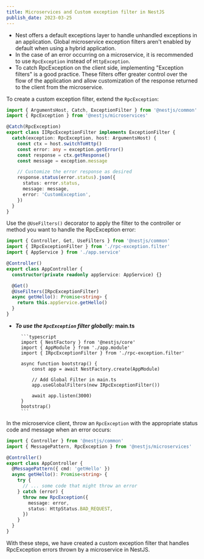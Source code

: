 ```yaml
---
title: Microservices and Custom exception filter in NestJS
publish_date: 2023-03-25
---
```


- Nest offers a default exceptions layer to handle unhandled exceptions in an application. Global microservice exception filters aren't enabled by default when using a hybrid application.
- In the case of an error occurring on a microservice, it is recommended to use `RpcException` instead of `HttpException`.
- To catch RpcException on the client side, implementing "Exception filters" is a good practice. These filters offer greater control over the flow of the application and allow customization of the response returned to the client from the microservice.

To create a custom exception filter, extend the `RpcException`:

```typescript
import { ArgumentsHost, Catch, ExceptionFilter } from '@nestjs/common'
import { RpcException } from '@nestjs/microservices'

@Catch(RpcException)
export class IIRpcExceptionFilter implements ExceptionFilter {
  catch(exception: RpcException, host: ArgumentsHost) {
    const ctx = host.switchToHttp()
    const error: any = exception.getError()
    const response = ctx.getResponse()
    const message = exception.message

    // Customize the error response as desired
    response.status(error.status).json({
      status: error.status,
      message: message,
      error: 'CustomException',
    })
  }
}
```

Use the `@UseFilters()` decorator to apply the filter to the controller or method you want to handle the RpcException error:

```typescript
import { Controller, Get, UseFilters } from '@nestjs/common'
import { IRpcExceptionFilter } from './rpc-exception.filter'
import { AppService } from './app.service'

@Controller()
export class AppController {
  constructor(private readonly appService: AppService) {}

  @Get()
  @UseFilters(IRpcExceptionFilter)
  async getHello(): Promise<string> {
    return this.appService.getHello()
  }
}
```

- **_To use the `RpcException` filter globally:_ main.ts**

        ```typescript
        import { NestFactory } from '@nestjs/core'
        import { AppModule } from './app.module'
        import { IRpcExceptionFilter } from './rpc-exception.filter'

        async function bootstrap() {
            const app = await NestFactory.create(AppModule)

            // Add Global Filter in main.ts
            app.useGlobalFilters(new IRpcExceptionFilter())

            await app.listen(3000)
        }
        bootstrap()
        ```

In the microservice client, throw an `RpcException` with the appropriate status code and message when an error occurs:

```typescript
import { Controller } from '@nestjs/common'
import { MessagePattern, RpcException } from '@nestjs/microservices'

@Controller()
export class AppController {
  @MessagePattern({ cmd: 'getHello' })
  async getHello(): Promise<string> {
    try {
      // ... some code that might throw an error
    } catch (error) {
      throw new RpcException({
        message: error,
        status: HttpStatus.BAD_REQUEST,
      })
    }
  }
}
```

With these steps, we have created a custom exception filter that handles RpcException errors thrown by a microservice in NestJS.
